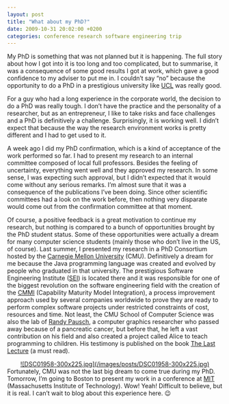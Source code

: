 ```yaml
---
layout: post
title: "What about my PhD?"
date: 2009-10-31 20:02:00 +0200
categories: conference research software engineering trip
---
```


My PhD is something that was not planned but it is happening. The full story about how I got into it is too long and too complicated, but to summarise, it was a consequence of some good results I got at work, which gave a good confidence to my adviser to put me in. I couldn’t say “no” because the opportunity to do a PhD in a prestigious university like <a href="http://www.uclouvain.be/">UCL</a> was really good.

For a guy who had a long experience in the corporate world, the decision to do a PhD was really tough. I don’t have the practice and the personality of a researcher, but as an entrepreneur, I like to take risks and face challenges and a PhD is definitively a challenge. Surprisingly, it is working well. I didn’t expect that because the way the research environment works is pretty different and I had to get used to it.

A week ago I did my PhD confirmation, which is a kind of acceptance of the work performed so far. I had to present my research to an internal committee composed of local full professors. Besides the feeling of uncertainty, everything went well and they approved my research. In some sense, I was expecting such approval, but I didn’t expected that it would come without any serious remarks. I’m almost sure that it was a consequence of the publications I’ve been doing. Since other scientific committees had a look on the work before, then nothing very disparate would come out from the confirmation committee at that moment.

Of course, a positive feedback is a great motivation to continue my research, but nothing is compared to a bunch of opportunities brought by the PhD student status. Some of these opportunities were actually a dream for many computer science students (mainly those who don’t live in the US, of course). Last summer, I presented my research in a PhD Consortium hosted by the <a href="http://www.cmu.edu/index.shtml">Carnegie Mellon University</a> (CMU). Definitively a dream for me because the Java programming language was created and evolved by people who graduated in that university. The prestigious Software Engineering Institute (<a href="http://www.sei.cmu.edu/">SEI</a>) is located there and it was responsible for one of the biggest revolution on the software engineering field with the creation of the <a href="http://www.sei.cmu.edu/cmmi/index.cfm">CMMI</a> (Capability Maturity Model Integration), a process improvement approach used by several companies worldwide to prove they are ready to perform complex software projects under restricted constraints of cost, resources and time. Not least, the CMU School of Computer Science was also the lab of <a href="http://download.srv.cs.cmu.edu/~pausch/">Randy Pausch</a>, a computer graphics researcher who passed away because of a pancreatic cancer, but before that, he left a vast contribution on his field and also created a project called Alice to teach programming to children. His testimony is published on the book <a href="http://www.thelastlecture.com/">The Last Lecture</a> (a must read).

<div style="clear: both; text-align: center;"><a href="http://69.89.31.239/~hildeber/wp-content/uploads/2009/10/DSC01958.jpg" style="margin-left: 1em; margin-right: 1em;">![DSC01958-300x225.jpg](/images/posts/DSC01958-300x225.jpg)</a></div>
Fortunately, CMU was not the last big dream to come true during my PhD. Tomorrow, I’m going to Boston to present my work in a conference at <a href="http://web.mit.edu/">MIT</a> (Massachusetts Institute of Technology). Wow! Yeah! Difficult to believe, but it is real. I can’t wait to blog about this experience here. 😉
